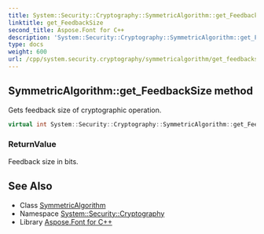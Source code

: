 ```yaml
---
title: System::Security::Cryptography::SymmetricAlgorithm::get_FeedbackSize method
linktitle: get_FeedbackSize
second_title: Aspose.Font for C++
description: 'System::Security::Cryptography::SymmetricAlgorithm::get_FeedbackSize method. Gets feedback size of cryptographic operation in C++.'
type: docs
weight: 600
url: /cpp/system.security.cryptography/symmetricalgorithm/get_feedbacksize/
---
```

## SymmetricAlgorithm::get_FeedbackSize method


Gets feedback size of cryptographic operation.

```cpp
virtual int System::Security::Cryptography::SymmetricAlgorithm::get_FeedbackSize()
```


### ReturnValue

Feedback size in bits.

## See Also

* Class [SymmetricAlgorithm](../)
* Namespace [System::Security::Cryptography](../../)
* Library [Aspose.Font for C++](../../../)
